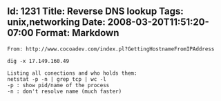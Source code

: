 Id: 1231
Title: Reverse DNS lookup
Tags: unix,networking
Date: 2008-03-20T11:51:20-07:00
Format: Markdown
--------------
    From: http://www.cocoadev.com/index.pl?GettingHostnameFromIPAddress

    dig -x 17.149.160.49

    Listing all conections and who holds them:
    netstat -p -n | grep tcp | wc -l
    -p : show pid/name of the process
    -n : don't resolve name (much faster)

